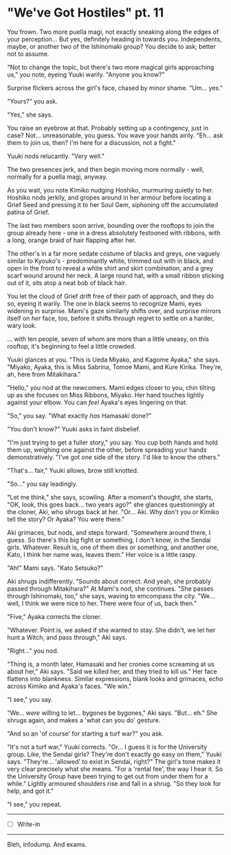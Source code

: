 # "We've Got Hostiles" pt. 11

You frown. Two more puella magi, not exactly sneaking along the edges of your perception... But yes, definitely heading in towards you. Independents, maybe, or another two of the Ishinomaki group? You decide to ask; better not to assume.

"Not to change the topic, but there's two more magical girls approaching us," you note, eyeing Yuuki warily. "Anyone you know?"

Surprise flickers across the girl's face, chased by minor shame. "Um... yes."

"Yours?" you ask.

"Yes," she says.

You raise an eyebrow at that. Probably setting up a contingency, just in case? Not... unreasonable, you guess. You wave your hands airily. "Eh... ask them to join us, then? I'm here for a discussion, not a fight."

Yuuki nods relucantly. "Very well."

The two presences jerk, and then begin moving more normally - well, normally for a puella magi, anyway.

As you wait, you note Kimiko nudging Hoshiko, murmuring quietly to her. Hoshiko nods jerkily, and gropes around in her armour before locating a Grief Seed and pressing it to her Soul Gem, siphoning off the accumulated patina of Grief.

The last two members soon arrive, bounding over the rooftops to join the group already here - one in a dress absolutely festooned with ribbons, with a long, orange braid of hair flapping after her.

The other's in a far more sedate costume of blacks and greys, one vaguely similar to Kyouko's - predominantly white, trimmed out with in black, and open in the front to reveal a white shirt and skirt combination, and a grey scarf wound around her neck. A large round hat, with a small ribbon sticking out of it, sits atop a neat bob of black hair.

You let the cloud of Grief drift free of their path of approach, and they do so, eyeing it warily. The one in black seems to recognize Mami, eyes widening in surprise. Mami's gaze similarly shifts over, and surprise mirrors itself on *her* face, too, before it shifts through regret to settle on a harder, wary look.

... with ten people, seven of whom are more than a little uneasy, on this rooftop, it's beginning to feel a little crowded.

Yuuki glances at you. "This is Ueda Miyako, and Kagome Ayaka," she says. "Miyako, Ayaka, this is Miss Sabrina, Tomoe Mami, and Kure Kirika. They're, ah, here from Mitakihara."

"Hello," you nod at the newcomers. Mami edges closer to you, chin tilting up as she focuses on Miss Ribbons, Miyako. Her hand touches lightly against your elbow. You can *feel* Ayaka's eyes lingering on that.

"So," you say. "What exactly *has* Hamasaki done?"

"You don't know?" Yuuki asks in faint disbelief.

"I'm just trying to get a fuller story," you say. You cup both hands and hold them up, weighing one against the other, before spreading your hands demonstratively. "I've got *one* side of the story. I'd like to know the others."

"That's... fair," Yuuki allows, brow still knotted.

"So..." you say leadingly.

"Let me think," she says, scowling. After a moment's thought, she starts, "OK, look, this goes back... two years ago?" she glances questioningly at the cloner, Aki, who shrugs back at her. "Or... Aki. Why don't you or Kimiko tell the story? Or Ayaka? You were there."

Aki grimaces, but nods, and steps forward. "Somewhere around there, I guess. So there's this big fight or something, I don't know, in the Sendai girls. Whatever. Result is, one of them dies or something, and another one, Kato, I think her name was, leaves them." Her voice is a little raspy.

"Ah!" Mami says. "Kato Setsuko?"

Aki shrugs indifferently. "Sounds about correct. And yeah, she probably passed through Mitakihara?" At Mami's nod, she continues. "She passes through Ishinomaki, too," she says, waving to emcompass the city. "We... well, I think we were nice to her. There were four of us, back then."

"Five," Ayaka corrects the cloner.

"Whatever. Point is, we asked if she wanted to stay. She didn't, we let her hunt a Witch, and pass through," Aki says.

"Right..." you nod.

"Thing is, a month later, Hamasaki and her cronies come screaming at us about her," Aki says. "Said we killed her, and they tried to kill us." Her face flattens into blankness. Similar expressions, blank looks and grimaces, echo across Kimiko and Ayaka's faces. "We win."

"I see," you say.

"We... *were* willing to let... bygones be bygones," Aki says. "But... eh." She shrugs again, and makes a 'what can you do' gesture.

"And so an 'of course' for starting a turf war?" you ask.

"It's not a turf war," Yuuki corrects. "Or... I guess it is for the University group. Like, the Sendai girls? They're don't exactly go easy on them," Yuuki says. "They're... 'allowed' to exist in Sendai, right?" The girl's tone makes it very clear precisely what she means. "For a 'rental fee', the way I hear it. So the University Group have been trying to get out from under them for a while." Lightly armoured shoulders rise and fall in a shrug. "So they look for help, and got it."

"I see," you repeat.

---

- [ ] Write-in

---

Bleh, infodump. And exams.
